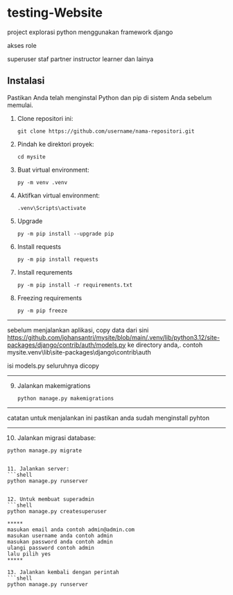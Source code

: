 # testing-Website
project explorasi python menggunakan framework django

akses role

superuser
staf
partner
instructor
learner
dan lainya

## Instalasi

Pastikan Anda telah menginstal Python dan pip di sistem Anda sebelum memulai.

1. Clone repositori ini:

   ```shell
   git clone https://github.com/username/nama-repositori.git

2. Pindah ke direktori proyek:
    ```shell
    cd mysite

3. Buat virtual environment:
    ```shell
    py -m venv .venv
    
4. Aktifkan virtual environment:
   ```shell
   .venv\Scripts\activate

5. Upgrade
   ```shell
   py -m pip install --upgrade pip

6. Install requests 
   ```shell
   py -m pip install requests

7. Install requrements
   ```shell
   py -m pip install -r requirements.txt

8. Freezing requirements
   ```shell
   py -m pip freeze

*****
sebelum menjalankan aplikasi, copy data dari sini https://github.com/johansantri/mysite/blob/main/.venv/lib/python3.12/site-packages/django/contrib/auth/models.py ke directory anda,. contoh mysite\.venv\lib\site-packages\django\contrib\auth

isi models.py seluruhnya dicopy
*****

9. Jalankan makemigrations
   ```shell
   python manage.py makemigrations

*****
catatan untuk menjalankan ini pastikan anda sudah menginstall pyhton
*****

10. Jalankan migrasi database:
   ```shell
   python manage.py migrate


11. Jalankan server:
   ```shell
   python manage.py runserver


12. Untuk membuat superadmin
   ```shell
   python manage.py createsuperuser

*****
masukan email anda contoh admin@admin.com
masukan username anda contoh admin
masukan password anda contoh admin
ulangi password contoh admin
lalu pilih yes
*****

13. Jalankan kembali dengan perintah
   ```shell
   python manage.py runserver